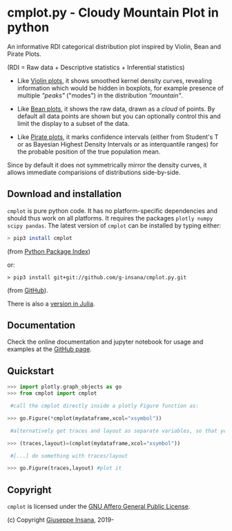 # cmplot.py - Cloudy Mountain Plot in python

An informative RDI categorical distribution plot inspired by Violin, Bean and Pirate Plots.

(RDI = Raw data + Descriptive statistics + Inferential statistics)

* Like [Violin plots](https://en.wikipedia.org/wiki/Violin_plot), it shows smoothed kernel density curves, revealing information which would be hidden in boxplots, for example presence of multiple *"peaks"* ("modes") in the distribution *"mountain"*.

* Like [Bean plots](https://www.jstatsoft.org/article/view/v028c01), it shows the raw data, drawn as a *cloud* of points. By default all data points are shown but you can optionally control this and limit the display to a subset of the data.

* Like [Pirate plots](https://github.com/ndphillips/yarrr), it marks confidence intervals (either from Student's T or as Bayesian Highest Density Intervals or as interquantile ranges) for the probable position of the true population mean.

Since by default it does not symmetrically mirror the density curves, it allows immediate comparisions of distributions side-by-side.

## Download and installation

`cmplot` is pure python code. It has no platform-specific dependencies and should thus work on all platforms. It requires the packages `plotly numpy scipy pandas`. The latest version of `cmplot` can be installed by typing either:

``` bash
> pip3 install cmplot
```
  (from [Python Package Index](https://pypi.org/project/cmplot/))

or:
```
> pip3 install git+git://github.com/g-insana/cmplot.py.git
```
  (from [GitHub](https://github.com/g-insana/cmplot.py/)).

There is also a [version in Julia](https://github.com/g-insana/CMPlot.jl/).

## Documentation

Check the online documentation and jupyter notebook for usage and examples at the [GitHub page](https://github.com/g-insana/cmplot.py/).

## Quickstart

``` python
>>> import plotly.graph_objects as go
>>> from cmplot import cmplot

 #call the cmplot directly inside a plotly Figure function as:

>>> go.Figure(*cmplot(mydataframe,xcol="xsymbol"))

 #alternatively get traces and layout as separate variables, so that you can modify them or combine with others before passing them to Figure() function:

>>> (traces,layout)=(cmplot(mydataframe,xcol="xsymbol"))

 #[...] do something with traces/layout

>>> go.Figure(traces,layout) #plot it
```

## Copyright

`cmplot` is licensed under the [GNU Affero General Public License](https://choosealicense.com/licenses/agpl-3.0/).

(c) Copyright [Giuseppe Insana](http://insana.net), 2019-
